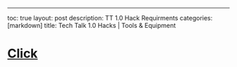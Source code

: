 ---
toc: true
layout: post
description: TT 1.0 Hack Requirments
categories: [markdown]
title: Tech Talk 1.0 Hacks | Tools & Equipment

# [Click](https://tinyurl.com/mt3wm47f)